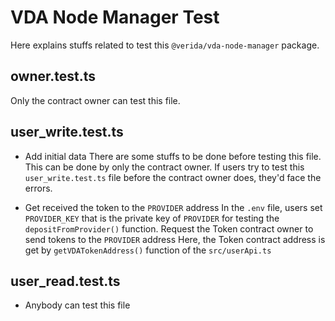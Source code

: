 # VDA Node Manager Test

Here explains stuffs related to test this `@verida/vda-node-manager` package.

## owner.test.ts
Only the contract owner can test this file.

## user_write.test.ts
- Add initial data
    There are some stuffs to be done before testing this file. This can be done by only the contract owner.
    If users try to test this `user_write.test.ts` file before the contract owner does, they'd face the errors.

- Get received the token to the `PROVIDER` address
    In the `.env` file, users set `PROVIDER_KEY` that is the private key of `PROVIDER` for testing the `depositFromProvider()` function.
    Request the Token contract owner to send tokens to the `PROVIDER` address
    Here, the Token contract address is get by `getVDATokenAddress()` function of the `src/userApi.ts`

## user_read.test.ts
- Anybody can test this file
